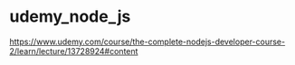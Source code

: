 # udemy_node_js
https://www.udemy.com/course/the-complete-nodejs-developer-course-2/learn/lecture/13728924#content
